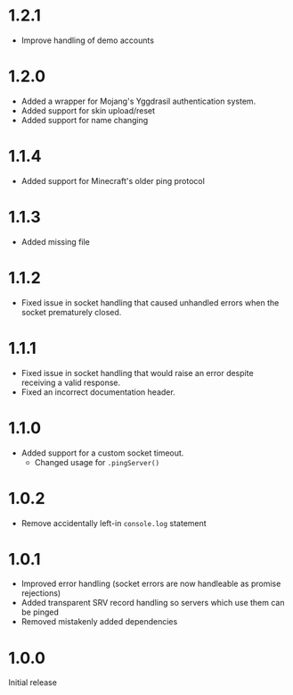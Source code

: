 # 1.2.1

* Improve handling of demo accounts

# 1.2.0

* Added a wrapper for Mojang's Yggdrasil authentication system.
* Added support for skin upload/reset
* Added support for name changing

# 1.1.4

* Added support for Minecraft's older ping protocol

# 1.1.3

* Added missing file

# 1.1.2

* Fixed issue in socket handling that caused unhandled errors when the socket prematurely closed.

# 1.1.1

* Fixed issue in socket handling that would raise an error despite receiving a valid response.
* Fixed an incorrect documentation header.

# 1.1.0

* Added support for a custom socket timeout.
    * Changed usage for `.pingServer()`

# 1.0.2

* Remove accidentally left-in `console.log` statement

# 1.0.1

* Improved error handling (socket errors are now handleable as promise rejections)
* Added transparent SRV record handling so servers which use them can be pinged
* Removed mistakenly added dependencies

# 1.0.0

Initial release
